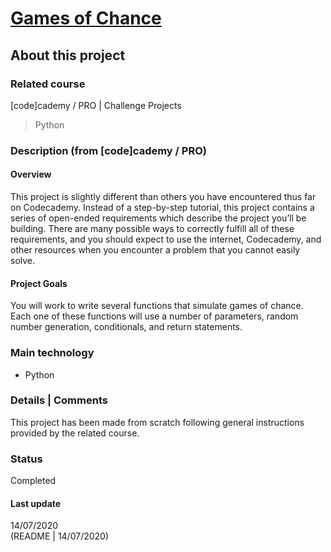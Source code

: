 # [Games of Chance](https://www.codecademy.com/practice/projects/games-of-chance)

## About this project

### Related course
[code]cademy / PRO | Challenge Projects
> Python

### Description (from [code]cademy / PRO)
#### Overview

This project is slightly different than others you have encountered thus far on Codecademy. Instead of a step-by-step tutorial, this project contains a series of open-ended requirements which describe the project you’ll be building. There are many possible ways to correctly fulfill all of these requirements, and you should expect to use the internet, Codecademy, and other resources when you encounter a problem that you cannot easily solve.

#### Project Goals

You will work to write several functions that simulate games of chance. Each one of these functions will use a number of parameters, random number generation, conditionals, and return statements.

### Main technology
- Python

### Details | Comments
This project has been made from scratch following general instructions provided by the related course.

### Status
Completed

#### Last update
14/07/2020  
(README | 14/07/2020)
